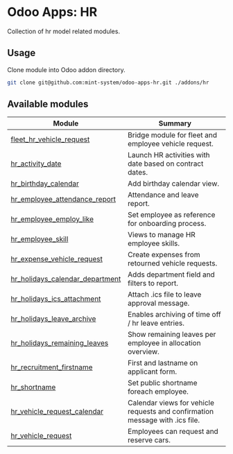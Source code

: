 # Odoo Apps: HR

Collection of hr model related modules.

## Usage

Clone module into Odoo addon directory.

```bash
git clone git@github.com:mint-system/odoo-apps-hr.git ./addons/hr
```

## Available modules

| Module | Summary |
| --- | --- |
| [fleet_hr_vehicle_request](fleet_hr_vehicle_request) |         Bridge module for fleet and employee vehicle request. |
| [hr_activity_date](hr_activity_date) |         Launch HR activities with date based on contract dates. |
| [hr_birthday_calendar](hr_birthday_calendar) |         Add birthday calendar view. |
| [hr_employee_attendance_report](hr_employee_attendance_report) |         Attendance and leave report. |
| [hr_employee_employ_like](hr_employee_employ_like) |         Set employee as reference for onboarding process. |
| [hr_employee_skill](hr_employee_skill) |         Views to manage HR employee skills. |
| [hr_expense_vehicle_request](hr_expense_vehicle_request) |         Create expenses from retourned vehicle requests. |
| [hr_holidays_calendar_department](hr_holidays_calendar_department) |         Adds department field and filters to report. |
| [hr_holidays_ics_attachment](hr_holidays_ics_attachment) |         Attach .ics file to leave approval message. |
| [hr_holidays_leave_archive](hr_holidays_leave_archive) |         Enables archiving of time off / hr leave entries. |
| [hr_holidays_remaining_leaves](hr_holidays_remaining_leaves) |         Show remaining leaves per employee in allocation overview. |
| [hr_recruitment_firstname](hr_recruitment_firstname) |         First and lastname on applicant form. |
| [hr_shortname](hr_shortname) |         Set public shortname foreach employee. |
| [hr_vehicle_request_calendar](hr_vehicle_request_calendar) |         Calendar views for vehicle requests and confirmation message with .ics file. |
| [hr_vehicle_request](hr_vehicle_request) |         Employees can request and reserve cars. |
